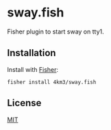 # sway.fish

Fisher plugin to start sway on tty1.

## Installation

Install with [Fisher](https://github.com/jorgebucaran/fisher):

```fish
fisher install 4km3/sway.fish
```

## License

[MIT](LICENSE)
